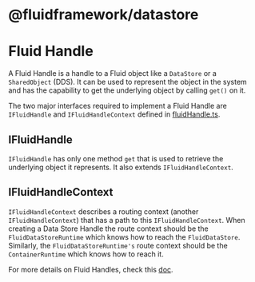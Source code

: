 # @fluidframework/datastore

# Fluid Handle
A Fluid Handle is a handle to a Fluid object like a `DataStore` or a `SharedObject` (DDS). It can be used to represent the object in the system and has the capability to get the underlying object by calling `get()` on it.

The two major interfaces required to implement a Fluid Handle are `IFluidHandle` and `IFluidHandleContext` defined in [fluidHandle.ts](src\fluidHandle.ts).

## IFluidHandle
`IFluidHandle` has only one method `get` that is used to retrieve the underlying object it represents. It also extends `IFluidHandleContext`.

## IFluidHandleContext
`IFluidHandleContext` describes a routing context (another `IFluidHandleContext`) that has a path to this `IFluidHandleContext`. When creating a Data Store Handle the route context should be the `FluidDataStoreRuntime` which knows how to reach the `FluidDataStore`. Similarly, the `FluidDataStoreRuntime's` route context should be the `ContainerRuntime` which knows how to reach it.

For more details on Fluid Handles, check this [doc](../../../content/docs/advanced/handles.md).
